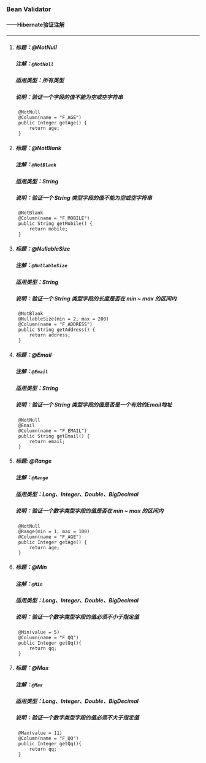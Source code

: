 ### Bean Validator

#### ——Hibernate验证注解

****

1. ##### 标题：@NotNull
    
   ##### 注解：`@NotNull`

   ##### 适用类型：所有类型

   ##### 说明：验证一个字段的值不能为空或空字符串

		@NotNull
		@Column(name = "F_AGE")
		public Integer getAge() {
			return age;
		}

2. ##### 标题：@NotBlank
    
   ##### 注解：`@NotBlank`

   ##### 适用类型：String

   ##### 说明：验证一个 String 类型字段的值不能为空或空字符串

		@NotBlank
		@Column(name = "F_MOBILE")
		public String getMobile() {
			return mobile;
		}

3. ##### 标题：@NullableSize

   ##### 注解：`@NullableSize`

   ##### 适用类型：String

   ##### 说明：验证一个 String 类型字段的长度是否在 min ~ max 的区间内

		@NotBlank
		@NullableSize(min = 2, max = 200)
		@Column(name = "F_ADDRESS")
		public String getAddress() {
			return address;
		}

4. ##### 标题：@Email

   ##### 注解：`@Email`

   ##### 适用类型：String

   ##### 说明：验证一个 String 类型字段的值是否是一个有效的Email地址

		@NotNull
	    @Email
	    @Column(name = "F_EMAIL")
		public String getEmail() {
			return email;
		}

5. ##### 标题: @Range
   
   ##### 注解：`@Range`

   ##### 适用类型：Long、Integer、Double、BigDecimal

   ##### 说明：验证一个数字类型字段的值是否在 min ~ max 的区间内

		@NotNull
		@Range(min = 1, max = 100)
		@Column(name = "F_AGE")
		public Integer getAge() {
			return age;
		}

6. ##### 标题：@Min

   ##### 注解：`@Min`

   ##### 适用类型：Long、Integer、Double、BigDecimal

   ##### 说明：验证一个数字类型字段的值必须不小于指定值

		@Min(value = 5)
		@Column(name = "F_QQ")
		public Integer getQq(){
			return qq;
		}
 
7. ##### 标题：@Max
  
   ##### 注解：`@Max`

   ##### 适用类型：Long、Integer、Double、BigDecimal

   ##### 说明：验证一个数字类型字段的值必须不大于指定值

		@Max(value = 11)
		@Column(name = "F_QQ")
		public Integer getQq(){
			return qq;
		}